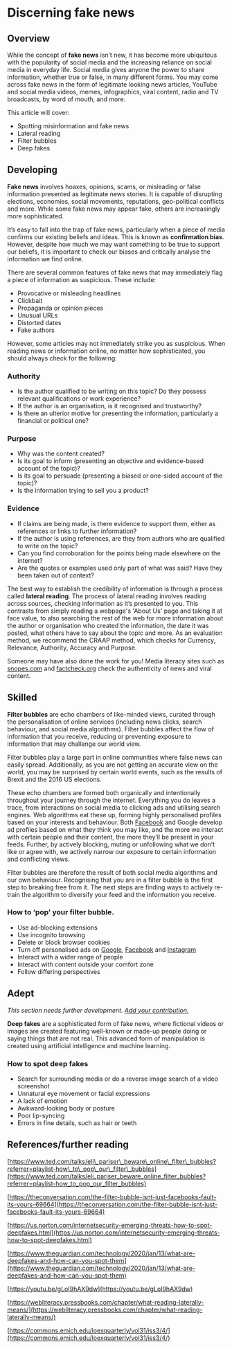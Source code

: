 # Discerning fake news

## Overview

While the concept of **fake news** isn’t new, it has become more ubiquitous with the popularity of social media and the increasing reliance on social media in everyday life. Social media gives anyone the power to share information, whether true or false, in many different forms. You may come across fake news in the form of legitimate looking news articles, YouTube and social media videos, memes, infographics, viral content, radio and TV broadcasts, by word of mouth, and more.

This article will cover:

* Spotting misinformation and fake news
* Lateral reading
* Filter bubbles
* Deep fakes

## Developing

**Fake news** involves hoaxes, opinions, scams, or misleading or false information presented as legitimate news stories. It is capable of disrupting elections, economies, social movements, reputations, geo-political conflicts and more. While some fake news may appear fake, others are increasingly more sophisticated.

It’s easy to fall into the trap of fake news, particularly when a piece of media confirms our existing beliefs and ideas. This is known as **confirmation bias**. However, despite how much we may want something to be true to support our beliefs, it is important to check our biases and critically analyse the information we find online.

There are several common features of fake news that may immediately flag a piece of information as suspicious. These include:

* Provocative or misleading headlines
* Clickbait
* Propaganda or opinion pieces
* Unusual URLs
* Distorted dates
* Fake authors

However, some articles may not immediately strike you as suspicious. When reading news or information online, no matter how sophisticated, you should always check for the following:

### Authority

* Is the author qualified to be writing on this topic? Do they possess relevant qualifications or work experience?
* If the author is an organisation, is it recognised and trustworthy?
* Is there an ulterior motive for presenting the information, particularly a financial or political one?

### Purpose

* Why was the content created? 
* Is its goal to inform \(presenting an objective and evidence-based account of the topic\)?
* Is its goal to persuade \(presenting a biased or one-sided account of the topic\)?
* Is the information trying to sell you a product?

### Evidence

* If claims are being made, is there evidence to support them, either as references or links to further information?
* If the author is using references, are they from authors who are qualified to write on the topic?
* Can you find corroboration for the points being made elsewhere on the internet?
* Are the quotes or examples used only part of what was said? Have they been taken out of context?

The best way to establish the credibility of information is through a process called **lateral reading**. The process of lateral reading involves reading across sources, checking information as it’s presented to you. This contrasts from simply reading a webpage's 'About Us' page and taking it at face value, to also searching the rest of the web for more information about the author or organisation who created the information, the date it was posted, what others have to say about the topic and more.  As an evaluation method, we recommend the CRAAP method, which checks for Currency, Relevance, Authority, Accuracy and Purpose.

Someone may have also done the work for you! Media literacy sites such as [snopes.com](https://www.snopes.com) and [factcheck.org](https://www.factcheck.org) check the authenticity of news and viral content.

## Skilled

**Filter bubbles** are echo chambers of like-minded views, curated through the personalisation of online services \(including news clicks, search behaviour, and social media algorithms\). Filter bubbles affect the flow of information that you receive, reducing or preventing exposure to information that may challenge our world view.

Filter bubbles play a large part in online communities where false news can easily spread. Additionally, as you are not getting an accurate view on the world, you may be surprised by certain world events, such as the results of Brexit and the 2016 US elections.

These echo chambers are formed both organically and intentionally throughout your journey through the internet. Everything you do leaves a trace, from interactions on social media to clicking ads and utilising search engines. Web algorithms eat these up, forming highly personalised profiles based on your interests and behaviour. Both [Facebook](https://www.buzzfeednews.com/article/katienotopoulos/heres-how-to-find-out-what-facebook-thinks-you-like#.jfbzpEb6NN) and Google develop ad profiles based on what they think you may like, and the more we interact with certain people and their content, the more they’ll be present in your feeds. Further, by actively blocking, muting or unfollowing what we don’t like or agree with, we actively narrow our exposure to certain information and conflicting views.

Filter bubbles are therefore the result of both social media algorithms and our own behaviour. Recognising that you are in a filter bubble is the first step to breaking free from it. The next steps are finding ways to actively re-train the algorithm to diversify your feed and the information you receive.

### How to ‘pop’ your filter bubble.

* Use ad-blocking extensions
* Use incognito browsing
* Delete or block browser cookies
* Turn off personalised ads on [Google](https://support.google.com/ads/answer/2662856?hl=en), [Facebook](https://www.facebook.com/help/287199741901674?helpref=faq_content) and [Instagram](https://help.instagram.com/245100253430454)
* Interact with a wider range of people
* Interact with content outside your comfort zone
* Follow differing perspectives

## Adept

_This section needs further development._ [_Add your contribution._](https://app.gitbook.com/@aarnet/s/digital-skills-gitbook-1/contributing-to-the-digital-skills-gitbook)

**Deep fakes** are a sophisticated form of fake news, where fictional videos or images are created featuring well-known or made-up people doing or saying things that are not real. This advanced form of manipulation is created using artificial intelligence and machine learning.

### How to spot deep fakes

* Search for surrounding media or do a reverse image search of a video screenshot
* Unnatural eye movement or facial expressions
* A lack of emotion
* Awkward-looking body or posture
* Poor lip-syncing
* Errors in fine details, such as hair or teeth

## References/further reading

[https://www.ted.com/talks/eli\_pariser\_beware\_online\_filter\_bubbles?referrer=playlist-how\_to\_pop\_our\_filter\_bubbles](https://www.ted.com/talks/eli_pariser_beware_online_filter_bubbles?referrer=playlist-how_to_pop_our_filter_bubbles)

[https://theconversation.com/the-filter-bubble-isnt-just-facebooks-fault-its-yours-69664](https://theconversation.com/the-filter-bubble-isnt-just-facebooks-fault-its-yours-69664)

[https://us.norton.com/internetsecurity-emerging-threats-how-to-spot-deepfakes.html](https://us.norton.com/internetsecurity-emerging-threats-how-to-spot-deepfakes.html)

[https://www.theguardian.com/technology/2020/jan/13/what-are-deepfakes-and-how-can-you-spot-them](https://www.theguardian.com/technology/2020/jan/13/what-are-deepfakes-and-how-can-you-spot-them)

[https://youtu.be/gLoI9hAX9dw](https://youtu.be/gLoI9hAX9dw)

[https://webliteracy.pressbooks.com/chapter/what-reading-laterally-means/](https://webliteracy.pressbooks.com/chapter/what-reading-laterally-means/)

[https://commons.emich.edu/loexquarterly/vol31/iss3/4/](https://commons.emich.edu/loexquarterly/vol31/iss3/4/)

